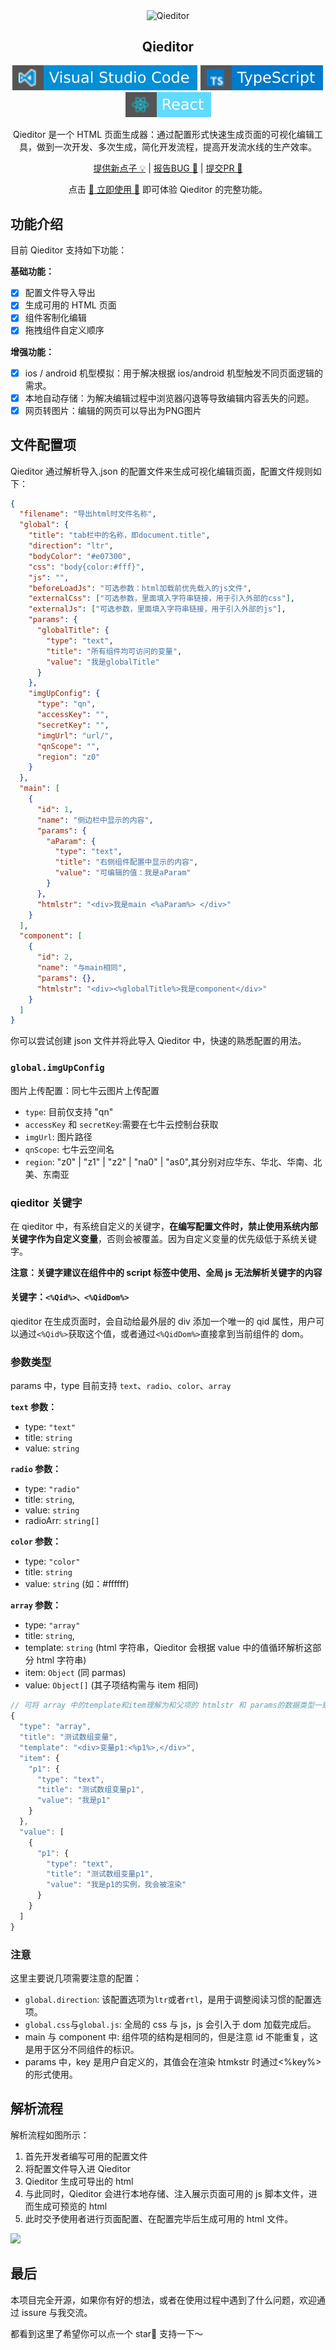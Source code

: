 <p align="center">
 <img width="100px" src="https://cdn.jsdelivr.net/gh/Qionline/Qieditor/docs/images/logo.svg" align="center" alt="Qieditor" />
 <h2 align="center">Qieditor</h2>
 <p align="center">
  <img src="https://github.com/aleen42/badges/raw/master/src/visual_studio_code_flat_square.svg?sanitize=true">
  <img src="https://github.com/aleen42/badges/raw/master/src/typescript_flat_square.svg?sanitize=true">
  <img src="https://github.com/aleen42/badges/raw/master/src/react_flat_square.svg?sanitize=true">
 </p>
 <p align="center">Qieditor 是一个 HTML 页面生成器：通过配置形式快速生成页面的可视化编辑工具，做到一次开发、多次生成，简化开发流程，提高开发流水线的生产效率。</p>
</p>
<p align="center">
  <a href="https://github.com/Qionline/Qieditor/issues/new/choose">提供新点子 💡</a>
  |
  <a href="https://github.com/Qionline/Qieditor/issues/new/choose">报告BUG 🐛</a>
  |
  <a href="https://github.com/Qionline/Qieditor/pulls">提交PR 🔀</a>
</p>

<p align="center">
  点击 <a href="https://qi.byeguo.cn/">🥳 立即使用 🥳</a> 即可体验 Qieditor 的完整功能。
</p>

## 功能介绍

目前 Qieditor 支持如下功能：

**基础功能：**

- [x] 配置文件导入导出
- [x] 生成可用的 HTML 页面
- [x] 组件客制化编辑
- [x] 拖拽组件自定义顺序

**增强功能：**

- [x] ios / android 机型模拟：用于解决根据 ios/android 机型触发不同页面逻辑的需求。
- [x] 本地自动存储：为解决编辑过程中浏览器闪退等导致编辑内容丢失的问题。
- [x] 网页转图片：编辑的网页可以导出为PNG图片

## 文件配置项

Qieditor 通过解析导入.json 的配置文件来生成可视化编辑页面，配置文件规则如下：

```json
{
  "filename": "导出html时文件名称",
  "global": {
    "title": "tab栏中的名称，即document.title",
    "direction": "ltr",
    "bodyColor": "#e07300",
    "css": "body{color:#fff}",
    "js": "",
    "beforeLoadJs": "可选参数：html加载前优先载入的js文件",
    "externalCss": ["可选参数，里面填入字符串链接，用于引入外部的css"],
    "externalJs": ["可选参数，里面填入字符串链接，用于引入外部的js"],
    "params": {
      "globalTitle": {
        "type": "text",
        "title": "所有组件均可访问的变量",
        "value": "我是globalTitle"
      }
    },
    "imgUpConfig": {
      "type": "qn",
      "accessKey": "",
      "secretKey": "",
      "imgUrl": "url/",
      "qnScope": "",
      "region": "z0"
    }
  },
  "main": [
    {
      "id": 1,
      "name": "侧边栏中显示的内容",
      "params": {
        "aParam": {
          "type": "text",
          "title": "右侧组件配置中显示的内容",
          "value": "可编辑的值：我是aParam"
        }
      },
      "htmlstr": "<div>我是main <%aParam%> </div>"
    }
  ],
  "component": [
    {
      "id": 2,
      "name": "与main相同",
      "params": {},
      "htmlstr": "<div><%globalTitle%>我是component</div>"
    }
  ]
}
```

你可以尝试创建 json 文件并将此导入 Qieditor 中，快速的熟悉配置的用法。

### `global.imgUpConfig`

图片上传配置：同七牛云图片上传配置

- `type`: 目前仅支持 "qn"
- `accessKey` 和 `secretKey`:需要在七牛云控制台获取
- `imgUrl`: 图片路径
- `qnScope`: 七牛云空间名
- `region`: "z0" | "z1" | "z2" | "na0" | "as0",其分别对应华东、华北、华南、北美、东南亚

### qieditor 关键字

在 qieditor 中，有系统自定义的关键字，**在编写配置文件时，禁止使用系统内部关键字作为自定义变量**，否则会被覆盖。因为自定义变量的优先级低于系统关键字。

**注意：关键字建议在组件中的 script 标签中使用、全局 js 无法解析关键字的内容**

#### 关键字：`<%Qid%>、<%QidDom%>`

qieditor 在生成页面时，会自动给最外层的 div 添加一个唯一的 qid 属性，用户可以通过`<%Qid%>`获取这个值，或者通过`<%QidDom%>`直接拿到当前组件的 dom。

### 参数类型

params 中，type 目前支持 `text`、`radio`、`color`、`array`

**`text` 参数：**

- type: `"text"`
- title: `string`
- value: `string`

**`radio` 参数：**

- type: `"radio"`
- title: `string`,
- value: `string`
- radioArr: `string[]`

**`color` 参数：**

- type: `"color"`
- title: `string`
- value: `string` (如：#ffffff)

**`array` 参数：**

- type: `"array"`
- title: `string`,
- template: `string` (html 字符串，Qieditor 会根据 value 中的值循环解析这部分 html 字符串)
- item: `Object` (同 parmas)
- value: `Object[]` (其子项结构需与 item 相同)

```javascript
// 可将 array 中的template和item理解为和父项的 htmlstr 和 params的数据类型一致...
{
  "type": "array",
  "title": "测试数组变量",
  "template": "<div>变量p1:<%p1%>,</div>",
  "item": {
    "p1": {
      "type": "text",
      "title": "测试数组变量p1",
      "value": "我是p1"
    }
  },
  "value": [
    {
      "p1": {
        "type": "text",
        "title": "测试数组变量p1",
        "value": "我是p1的实例，我会被渲染"
      }
    }
  ]
}
```

### 注意

这里主要说几项需要注意的配置：

- `global.direction`: 该配置选项为`ltr`或者`rtl`，是用于调整阅读习惯的配置选项。
- `global.css`与`global.js`: 全局的 css 与 js，js 会引入于 dom 加载完成后。
- main 与 component 中: 组件项的结构是相同的，但是注意 id 不能重复，这是用于区分不同组件的标识。
- params 中，key 是用户自定义的，其值会在渲染 htmkstr 时通过<%key%>的形式使用。

## 解析流程

解析流程如图所示：

1. 首先开发者编写可用的配置文件
2. 将配置文件导入进 Qieditor
3. Qieditor 生成可导出的 html
4. 与此同时，Qieditor 会进行本地存储、注入展示页面可用的 js 脚本文件，进而生成可预览的 html
5. 此时交予使用者进行页面配置、在配置完毕后生成可用的 html 文件。

![](https://cdn.jsdelivr.net/gh/Qionline/Qieditor/docs/images/mind.png)

## 最后

本项目完全开源，如果你有好的想法，或者在使用过程中遇到了什么问题，欢迎通过 issure 与我交流。

都看到这里了希望你可以点一个 star🌟 支持一下～
